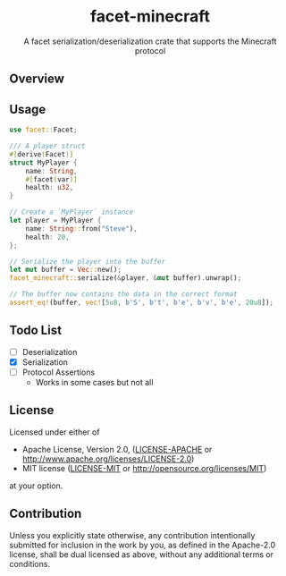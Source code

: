 <h1 align="center">facet-minecraft</h1>
<p align="center">A facet serialization/deserialization crate that supports the Minecraft protocol</p>

## Overview

## Usage

```rust
use facet::Facet;

/// A player struct
#[derive(Facet)]
struct MyPlayer {
    name: String,
    #[facet(var)]
    health: u32,
}

// Create a `MyPlayer` instance
let player = MyPlayer {
    name: String::from("Steve"),
    health: 20,
};

// Serialize the player into the buffer
let mut buffer = Vec::new();
facet_minecraft::serialize(&player, &mut buffer).unwrap();

// The buffer now contains the data in the correct format
assert_eq!(buffer, vec![5u8, b'S', b't', b'e', b'v', b'e', 20u8]);
```

## Todo List

- [ ] Deserialization
- [x] Serialization
- [ ] Protocol Assertions
  - Works in some cases but not all

## License

Licensed under either of

- Apache License, Version 2.0, ([LICENSE-APACHE](LICENSE-APACHE) or <http://www.apache.org/licenses/LICENSE-2.0>)
- MIT license ([LICENSE-MIT](LICENSE-MIT) or <http://opensource.org/licenses/MIT>)

at your option.

## Contribution

Unless you explicitly state otherwise, any contribution intentionally
submitted for inclusion in the work by you, as defined in the Apache-2.0
license, shall be dual licensed as above, without any additional terms or
conditions.
